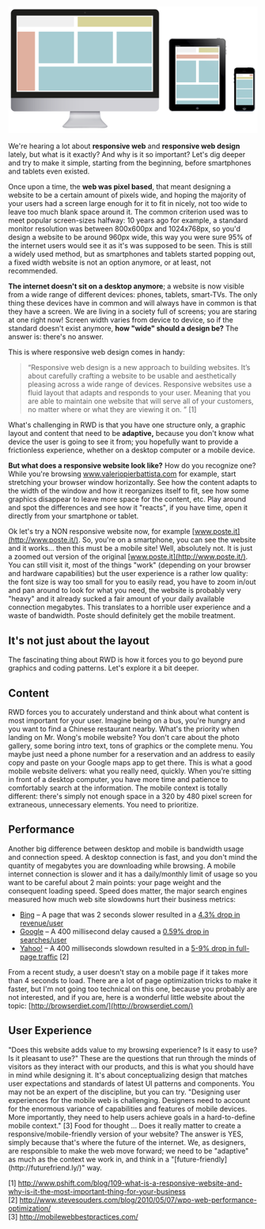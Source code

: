 ---
---
<img alt="responsive webdesign" src="/images/blog/responsive-webdesign.png" />

We're hearing a lot about **responsive web** and **responsive web design** lately, but what is it exactly? And why is it so important?  Let's dig deeper and try to make it simple, starting from the beginning, before smartphones and tablets even existed.

Once upon a time, the **web was pixel based**, that meant designing a website to be a certain amount of pixels wide, and hoping the majority of your users had a screen large enough for it to fit in nicely, not too wide to leave too much blank space around it. The common criterion used was to meet popular screen-sizes halfway:  10 years ago for example,  a standard monitor resolution was between 800x600px and 1024x768px, so you'd design a website to be around 960px wide, this way  you were sure 95% of the internet users would see it as it's was supposed to be seen. This is still a widely used method, but as smartphones and tablets started popping out, a fixed width website is not an option anymore, or at least, not recommended.
<!--more-->

**The internet doesn't sit on a desktop anymore**; a website is now visible from a wide range of different devices: phones, tablets, smart-TVs. The only thing these devices have in common and will always have in common is that they have a screen. We are living in a society full of screens; you are staring at one right now! Screen width varies from device to device, so if the standard doesn't exist anymore, **how "wide" should a design be?** The answer is: there's no answer.

This is where responsive web design comes in handy:
<blockquote>
“Responsive web design is a new approach to building websites. It’s about carefully crafting a website to be usable and aesthetically pleasing across a wide range of devices. Responsive websites use a fluid layout that adapts and responds to your user. Meaning that you are able to maintain one website that will serve all of your customers, no matter where or what they are viewing it on. ” [1]
</blockquote>

What's challenging in RWD is that you have one structure only, a graphic layout and content that need to be **adaptive,** because you don't know what device the user is going to see it from; you hopefully want to provide a frictionless experience, whether on a desktop computer or a mobile device.

**But what does a responsive website look like?** How do you recognize one? While you're browsing <a href="http://www.valeriopierbattista.com" target="_blank">www.valeriopierbattista.com</a> for example, start stretching your browser window horizontally. See how the content adapts to the width of the window and how it reorganizes itself to fit, see how some graphics disappear to leave more space for the content, etc. Play around and spot the differences and see how it "reacts", if you have time, open it directly from your smartphone or tablet.

Ok let's try a NON responsive website now, for example [www.poste.it](http://www.poste.it/). So, you're on a smartphone, you can see the website and it works... then this must be a mobile site! Well, absolutely not. It is just a zoomed out version of the original  [www.poste.it](http://www.poste.it/). You can still visit it, most of the things "work" (depending on your browser and hardware capabilities) but the user experience is a rather low quality: the font size is way too small for you to easily read, you have to zoom in/out and pan around to look for what you need, the website is probably very "heavy" and it already sucked a fair amount of your daily available connection megabytes. This translates to a horrible user experience and a waste of bandwidth. Poste should definitely get the mobile treatment. <b> </b>

<h2>It's not just about the layout</h2> The fascinating thing about RWD is how it forces you to go beyond pure graphics and coding patterns. Let's explore it a bit deeper.

<h2>Content</h2> RWD forces you to accurately understand and think about what content is most important for your user. Imagine being on a bus, you're hungry and you want to find a Chinese restaurant nearby. What's the priority when landing on Mr. Wong's mobile website? You don't care about the photo gallery, some boring intro text, tons of graphics or the complete menu. You maybe just need a phone number for a reservation and an address to easily copy and paste on your Google maps app to get there. This is what a good mobile website delivers: what you really need, quickly. When you're sitting in front of a desktop computer, you have more time and patience to comfortably search at the information. The mobile context is totally different: there's simply not enough space in a 320 by 480 pixel screen for extraneous, unnecessary elements. You need to prioritize.

<h2>Performance</h2> Another big difference between desktop and mobile is bandwidth usage and connection speed. A desktop connection is fast, and you don't mind the quantity of megabytes you are downloading while browsing. A mobile internet connection is slower and it has a daily/monthly limit of usage so you want to be careful about 2 main points: your page weight and the consequent loading speed. Speed does matter, the major search engines measured how much web site slowdowns hurt their business metrics:


- [Bing](http://bing.com/) – A page that was 2 seconds slower resulted in a [4.3% drop in revenue/user](http://en.oreilly.com/velocity2009/public/schedule/detail/8523)
- [Google](http://www.google.com/) – A 400 millisecond delay caused a [0.59% drop in searches/user](http://en.oreilly.com/velocity2009/public/schedule/detail/8523)
- [Yahoo!](http://www.yahoo.com/) – A 400 milliseconds slowdown resulted in a [5-9% drop in full-page traffic](http://slideshare.net/stoyan/dont-make-me-wait-or-building-highperformance-web-applications) [2]

From a recent study, a user doesn't stay on a mobile page if it takes more than 4 seconds to load. There are a lot of page optimization tricks to make it faster, but I'm not going too technical on this one, because you probably are not interested, and if you are, here is a wonderful little website about the topic: [http://browserdiet.com/](http://browserdiet.com/)


<h2>User Experience</h2> "Does this website adds value to my browsing experience? Is it easy to use? Is it pleasant to use?" These are the questions that run through the minds of visitors as they interact with our products, and this is what you should have in mind while designing it. It's about conceptualizing design that matches user expectations and standards of latest UI patterns and components. You may not be an expert of the discipline, but you can try. "Designing user experiences for the mobile web is challenging. Designers need to account for the enormous variance of capabilities and features of mobile devices. More importantly, they need to help users achieve goals in a hard-to-define mobile context." [3] Food for thought ... Does it really matter to create a responsive/mobile-friendly version of your website? The answer is YES, simply because that's where the future of the internet. We, as designers, are responsible to make the web move forward; we need to be "adaptive" as much as the context we work in, and think in a "[future-friendly](http://futurefriend.ly/)" way.

[1] <a href="http://www.pshift.com/blog/109-what-is-a-responsive-website-and-why-is-it-the-most-important-thing-for-your-business" target="_blank">http://www.pshift.com/blog/109-what-is-a-responsive-website-and-why-is-it-the-most-important-thing-for-your-business</a><br>
[2] <a href="http://www.stevesouders.com/blog/2010/05/07/wpo-web-performance-optimization/" target="_blank">http://www.stevesouders.com/blog/2010/05/07/wpo-web-performance-optimization/</a><br>
[3] <a href="http://mobilewebbestpractices.com/" target="_blank">http://mobilewebbestpractices.com/</a>
